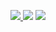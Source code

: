 <img src="https://img.shields.io/badge/python-3.13-blue" /><a href="https://opensource.org/licenses/MIT"> <img src="https://img.shields.io/badge/License-MIT-green.svg"/></a>
<img src="https://img.shields.io/badge/platform-linux-orange"/>
